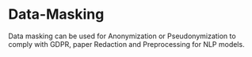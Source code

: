 # Data-Masking
Data masking can be used for Anonymization or Pseudonymization to comply with GDPR, paper Redaction and Preprocessing for NLP models.
